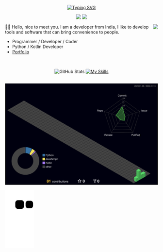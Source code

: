 <p align="center">
<a href="https://git.io/typing-svg"><img src="https://readme-typing-svg.demolab.com?font=Bungee+Spice&size=30&duration=2500&pause=500&center=true&vCenter=true&width=300&height=30&lines=Hi+there+%F0%9F%91%8B;I'm+KARMUGIL+%F0%9F%98%B8" alt="Typing SVG" /></a>

</p>

<p align="center">
<a href="https://github.com/LiLittleCat"><img src="https://img.shields.io/badge/Always%20Be-Coding-blue?style=for-the-badge"/></a>
<a href="https://github.com/LiLittleCat"><img src="https://komarev.com/ghpvc/?username=karmugilan&color=brightgreen&style=for-the-badge"/></a>
  
</p>
<img align="right" src="https://github-readme-stats.vercel.app/api?username=karmugilen&show_icons=true&theme=transparent" />


   👨‍💻 Hello, nice to meet you. I am a developer from India, I like to develop tools and software that can bring convenience to people.
  - Programmer / Developer / Coder 
  - Python / Kotlin Developer
  - [Portfolio](https://kkarmugil.github.io/Portfolio/)

<div align="left"


<img src="https://raw.githubusercontent.com/innng/innng/master/assets/kyubey.gif" height="40" />
<br>
</div>
<br>
<div align="center">
  <img src="https://github-readme-stats.vercel.app/api/top-langs/?username=karmugilen&theme=dark&hide_border=false&include_all_commits=false&count_private=false&layout=compact" alt="GitHub Stats" width="33%">
  <a href="https://skillicons.dev">
    <img src="https://skillicons.dev/icons?i=python,kotlin,nodejs,figma,androidstudio,flask,git,neovim,netlify,opencv,ps,pr,raspberrypi,&theme=dark" alt="My Skills" width="60%">
  </a>
</div>
<br>






![](./profile-3d-contrib/profile-night-green.svg)


![Snake animation](https://github.com/karmugilen/karmugilen/blob/output/github-contribution-grid-snake.svg)



